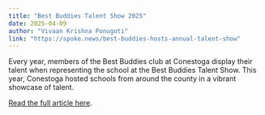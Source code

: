 ```yaml
---
title: "Best Buddies Talent Show 2025"
date: 2025-04-09
author: "Vivaan Krishna Ponugoti"
link: "https://spoke.news/best-buddies-hosts-annual-talent-show"
---
```

Every year, members of the Best Buddies club at Conestoga display their talent when representing the school at the Best Buddies Talent Show. This year, Conestoga hosted schools from around the county in a vibrant showcase of talent.

[Read the full article here](https://spoke.news/best-buddies-hosts-annual-talent-show).
